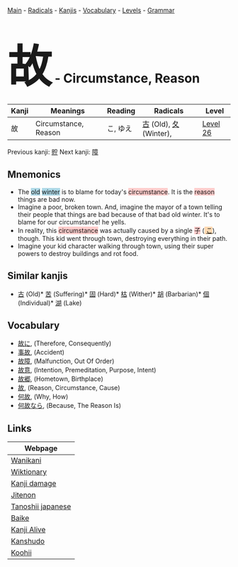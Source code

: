 <style> bigfont {font-size: 100px}</style>
[Main](../index.md) -
[Radicals](../radicals.md) -
[Kanjis](../kanjis.md) -
[Vocabulary](../vocabulary.md) -
[Levels](../levels.md) -
[Grammar](../grammar.md)
# <bigfont> 故</bigfont> - Circumstance, Reason 

| Kanji | Meanings | Reading | Radicals | Level |
| --- | --- | --- | --- | --- |
| 故 | Circumstance, Reason | こ, ゆえ | [古](../radicals/古.md) (Old), [夂](../radicals/夂.md) (Winter),  | [Level 26](../levels/wk_level26.md) |

Previous kanji: [貯](貯.md) Next kanji: [障](障.md) 

## Mnemonics
 * The <span style="background-color:#ADD8E6"> old</span> <span style="background-color:#ADD8E6"> winter</span> is to blame for today's <span style="background-color:#ffcccb"> circumstance</span>. It is the <span style="background-color:#ffcccb"> reason</span> things are bad now. 
* Imagine a poor, broken town. And, imagine the mayor of a town telling their people that things are bad because of that bad old winter. It's to blame for our circumstance! he yells.
* In reality, this <span style="background-color:#ffcccb"> circumstance</span> was actually caused by a single <span style="background-color:#ffcccb"> 子</span> (<span style="background-color:#fed8b1"> [こ](https://jisho.org/search/こ)</span>), though. This kid went through town, destroying everything in their path.
* Imagine your kid character walking through town, using their super powers to destroy buildings and rot food.


## Similar kanjis
 * [古](古.md) (Old)* [苦](苦.md) (Suffering)* [固](固.md) (Hard)* [枯](枯.md) (Wither)* [胡](胡.md) (Barbarian)* [個](個.md) (Individual)* [湖](湖.md) (Lake)


## Vocabulary
 * [故に](../vocabulary/故.md), (Therefore, Consequently)
* [事故](../vocabulary/故.md), (Accident)
* [故障](../vocabulary/故.md), (Malfunction, Out Of Order)
* [故意](../vocabulary/故.md), (Intention, Premeditation, Purpose, Intent)
* [故郷](../vocabulary/故.md), (Hometown, Birthplace)
* [故](../vocabulary/故.md), (Reason, Circumstance, Cause)
* [何故](../vocabulary/故.md), (Why, How)
* [何故なら](../vocabulary/故.md), (Because, The Reason Is)



## Links 

| Webpage |
| --- |
| [Wanikani          ](https://www.wanikani.com/kanji/故) |
| [Wiktionary        ](https://en.wiktionary.org/wiki/故) |
| [Kanji damage      ](http://www.kanjidamage.com/kanji/search?utf8=✓&q=故) |
| [Jitenon           ](https://jitenon.com/kanji/故) |
| [Tanoshii japanese ](https://www.tanoshiijapanese.com/dictionary/kanji.cfm?k=故) |
| [Baike             ](https://baike.baidu.com/item/故) |
| [Kanji Alive       ](https://app.kanjialive.com/故) |
| [Kanshudo          ](https://www.kanshudo.com/searchmn?q=故) |
| [Koohii            ](https://kanji.koohii.com/study/kanji/故) |
